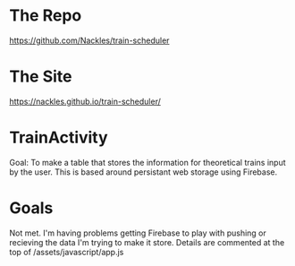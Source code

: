 # The Repo
https://github.com/Nackles/train-scheduler

# The Site
https://nackles.github.io/train-scheduler/

# TrainActivity
Goal: To make a table that stores the information for theoretical trains input by the user. This is based around persistant web storage using Firebase.

# Goals
Not met. I'm having problems getting Firebase to play with pushing or recieving the data I'm trying to make it store. Details are commented at the top of /assets/javascript/app.js